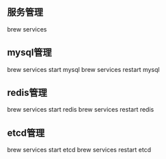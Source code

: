 ## 服务管理
brew services

## mysql管理
brew services start mysql
brew services restart mysql

## redis管理
brew services start redis
brew services restart redis

## etcd管理
brew services start etcd
brew services restart etcd
